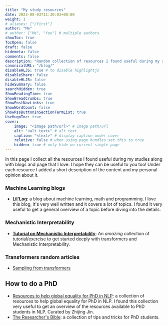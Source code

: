 ```yaml
---
title: "My study resources"
date: 2023-08-03T11:30:03+00:00
weight: 1
# aliases: ["/first"]
author: "Me"
# author: ["Me", "You"] # multiple authors
showToc: true
TocOpen: false
draft: false
hidemeta: false
comments: false
description: "Random collection of resources I found useful during my studies"
canonicalURL: "/blog/"
disableHLJS: true # to disable highlightjs
disableShare: false
disableHLJS: false
hideSummary: false
searchHidden: true
ShowReadingTime: true
ShowBreadCrumbs: true
ShowPostNavLinks: true
ShowWordCount: false
ShowRssButtonInSectionTermList: true
UseHugoToc: true
cover:
    image: "<image path/url>" # image path/url
    alt: "<alt text>" # alt text
    caption: "<text>" # display caption under cover
    relative: false # when using page bundles set this to true
    hidden: true # only hide on current single page
---
```


In this page I collect all the resources I found useful during my studies along with blogs and page that I love. I hope they can be useful to you too! 
Under each resource I added a short description of the content and my personal opinion about it.

### Machine Learning blogs
- [**Lil'Log**](https://lilianweng.github.io/lil-log/): a blog about machine learning, math and programming. I love this blog, it's very well written and it covers a lot of topics. I found it very useful to get a general overview of a topic before diving into the details.

### Mechanistic Interpretability
- [**Tutorial on Mechanistic Interpretability**](https://arena-ch1-transformers.streamlit.app/): An *amazing* collection of tutorial/exercise to get started deeply with transformers and Mechanistic Interpretability.


### Transformers random articles
- [Sampling from transformers](https://huggingface.co/blog/how-to-generate)

## How to do a PhD
- [Resources to help global equality for PhD in NLP](https://github.com/zhijing-jin/nlp-phd-global-equality): a collection of resources to help global equality for PhD in NLP. I found this collection very useful to get an overview of the resources available to PhD students in NLP. Curated by Zhijing Jin.
- [The Researcher's Bible](https://sweb.inf.ed.ac.uk/bundy/how-tos/resbible.html): a collection of tips and tricks for PhD students. 
